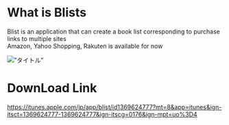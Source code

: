 # What is Blists
Blist is an application that can create a book list corresponding to purchase links to multiple sites  
Amazon, Yahoo Shopping, Rakuten is available for now

<img alt=”タイトル” src=”https://raw.github.com/wiki/r-kaga/Blists/images/AppstroeScreenshot.png” />

# DownLoad Link
https://itunes.apple.com/jp/app/blist/id1369624777?mt=8&app=itunes&ign-itsct=1369624777-1369624777&ign-itscg=0176&ign-mpt=uo%3D4
